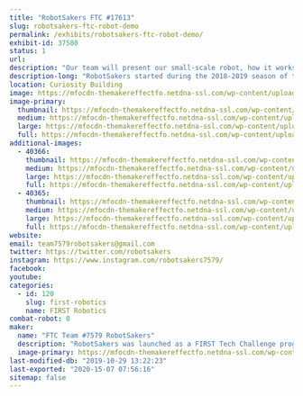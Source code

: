 ```yaml
---
title: "RobotSakers FTC #17613"
slug: robotsakers-ftc-robot-demo
permalink: /exhibits/robotsakers-ftc-robot-demo/
exhibit-id: 37580
status: 1
url: 
description: "Our team will present our small-scale robot, how it works, and how you can get involved in FIRST to work with your own team and build a robot."
description-long: "RobotSakers started during the 2018-2019 season of the FIRST Tech Challenge and developed a robot to compete in the year's game, Rover Ruckus. After experiencing our first season and learning the ropes of robotics, our dedication to spreading STEM skyrocketed and we want to extend our mission to Maker Faire by demoing our robot. Our exhibit will showcase our bot, how we built it, and how you can get involved in FIRST."
location: Curiosity Building
image: https://mfocdn-themakereffectfo.netdna-ssl.com/wp-content/uploads/2019/09/team-picture-3.jpg
image-primary:
  thumbnail: https://mfocdn-themakereffectfo.netdna-ssl.com/wp-content/uploads/2019/09/team-picture-3-150x150.jpg
  medium: https://mfocdn-themakereffectfo.netdna-ssl.com/wp-content/uploads/2019/09/team-picture-3-300x209.jpg
  large: https://mfocdn-themakereffectfo.netdna-ssl.com/wp-content/uploads/2019/09/team-picture-3.jpg
  full: https://mfocdn-themakereffectfo.netdna-ssl.com/wp-content/uploads/2019/09/team-picture-3.jpg
additional-images:
  - 40366:
    thumbnail: https://mfocdn-themakereffectfo.netdna-ssl.com/wp-content/uploads/2019/10/sakers-logo-2-150x150.png
    medium: https://mfocdn-themakereffectfo.netdna-ssl.com/wp-content/uploads/2019/10/sakers-logo-2-300x185.png
    large: https://mfocdn-themakereffectfo.netdna-ssl.com/wp-content/uploads/2019/10/sakers-logo-2.png
    full: https://mfocdn-themakereffectfo.netdna-ssl.com/wp-content/uploads/2019/10/sakers-logo-2.png
  - 40365:
    thumbnail: https://mfocdn-themakereffectfo.netdna-ssl.com/wp-content/uploads/2019/10/robot-150x150.jpg
    medium: https://mfocdn-themakereffectfo.netdna-ssl.com/wp-content/uploads/2019/10/robot-300x200.jpg
    large: https://mfocdn-themakereffectfo.netdna-ssl.com/wp-content/uploads/2019/10/robot-1024x683.jpg
    full: https://mfocdn-themakereffectfo.netdna-ssl.com/wp-content/uploads/2019/10/robot.jpg
website: 
email: team7579robotsakers@gmail.com
twitter: https://twitter.com/robotsakers
instagram: https://www.instagram.com/robotsakers7579/
facebook: 
youtube: 
categories:
  - id: 120
    slug: first-robotics
    name: FIRST Robotics
combat-robot: 0
maker:
  name: "FTC Team #7579 RobotSakers"
  description: "RobotSakers was launched as a FIRST Tech Challenge program by a group of students with an interest in engineering and robotics.  Our team’s mission is to inspire young people to become leaders in Science, Technology, Engineering, and Mathematics by developing partnerships with industry professionals to solve annual engineering challenges put forth by FIRST.  We are building a foundation of technical skills, social skills, and values to create leaders in the STEM community."
  image-primary: https://mfocdn-themakereffectfo.netdna-ssl.com/wp-content/uploads/2019/09/Robotsakers-logo-300x300.png
last-modified-db: "2019-10-29 13:22:23"
last-exported: "2020-15-07 07:56:16"
sitemap: false
---
```

